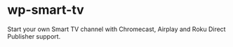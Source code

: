 # wp-smart-tv
Start your own Smart TV channel with Chromecast, Airplay and Roku Direct Publisher support.
